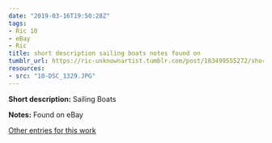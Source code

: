 ```yaml
---
date: "2019-03-16T19:50:28Z"
tags:
- Ric 10
- eBay
- Ric
title: short description sailing boats notes found on
tumblr_url: https://ric-unknownartist.tumblr.com/post/183499555272/short-description-sailing-boats-notes-found-on
resources:
- src: "10-DSC_1329.JPG"
---
```


**Short description:** Sailing Boats

**Notes:** Found on eBay

[Other entries for this work](/tags/Ric-10)
